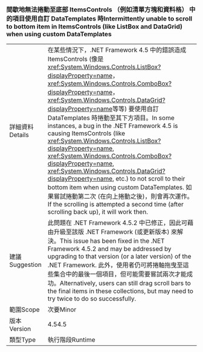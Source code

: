 ### <a name="intermittently-unable-to-scroll-to-bottom-item-in-itemscontrols-like-listbox-and-datagrid-when-using-custom-datatemplates"></a><span data-ttu-id="a7b93-101">間歇地無法捲動至底部 ItemsControls （例如清單方塊和資料格） 中的項目使用自訂 DataTemplates 時</span><span class="sxs-lookup"><span data-stu-id="a7b93-101">Intermittently unable to scroll to bottom item in ItemsControls (like ListBox and DataGrid) when using custom DataTemplates</span></span>

|   |   |
|---|---|
|<span data-ttu-id="a7b93-102">詳細資料</span><span class="sxs-lookup"><span data-stu-id="a7b93-102">Details</span></span>|<span data-ttu-id="a7b93-103">在某些情況下，.NET Framework 4.5 中的錯誤造成 ItemsControls (像是<xref:System.Windows.Controls.ListBox?displayProperty=name>， <xref:System.Windows.Controls.ComboBox?displayProperty=name>，<xref:System.Windows.Controls.DataGrid?displayProperty=name>等等) 要使用自訂 DataTemplates 時捲動至其下方項目。</span><span class="sxs-lookup"><span data-stu-id="a7b93-103">In some instances, a bug in the .NET Framework 4.5 is causing ItemsControls (like <xref:System.Windows.Controls.ListBox?displayProperty=name>, <xref:System.Windows.Controls.ComboBox?displayProperty=name>, <xref:System.Windows.Controls.DataGrid?displayProperty=name>, etc.) to not scroll to their bottom item when using custom DataTemplates.</span></span> <span data-ttu-id="a7b93-104">如果嘗試捲動第二次 (在向上捲動之後)，則會再次運作。</span><span class="sxs-lookup"><span data-stu-id="a7b93-104">If the scrolling is attempted a second time (after scrolling back up), it will work then.</span></span>|
|<span data-ttu-id="a7b93-105">建議</span><span class="sxs-lookup"><span data-stu-id="a7b93-105">Suggestion</span></span>|<span data-ttu-id="a7b93-106">此問題在 .NET Framework 4.5.2 中已修正，因此可藉由升級至該版 .NET Framework (或更新版本) 來解決。</span><span class="sxs-lookup"><span data-stu-id="a7b93-106">This issue has been fixed in the .NET Framework 4.5.2 and may be addressed by upgrading to that version (or a later version) of the .NET Framework.</span></span> <span data-ttu-id="a7b93-107">此外，使用者仍可將捲軸拖曳至這些集合中的最後一個項目，但可能需要嘗試兩次才能成功。</span><span class="sxs-lookup"><span data-stu-id="a7b93-107">Alternatively, users can still drag scroll bars to the final items in these collections, but may need to try twice to do so successfully.</span></span>|
|<span data-ttu-id="a7b93-108">範圍</span><span class="sxs-lookup"><span data-stu-id="a7b93-108">Scope</span></span>|<span data-ttu-id="a7b93-109">次要</span><span class="sxs-lookup"><span data-stu-id="a7b93-109">Minor</span></span>|
|<span data-ttu-id="a7b93-110">版本</span><span class="sxs-lookup"><span data-stu-id="a7b93-110">Version</span></span>|<span data-ttu-id="a7b93-111">4.5</span><span class="sxs-lookup"><span data-stu-id="a7b93-111">4.5</span></span>|
|<span data-ttu-id="a7b93-112">類型</span><span class="sxs-lookup"><span data-stu-id="a7b93-112">Type</span></span>|<span data-ttu-id="a7b93-113">執行階段</span><span class="sxs-lookup"><span data-stu-id="a7b93-113">Runtime</span></span>|

